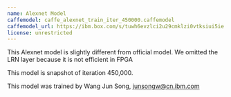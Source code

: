 ```yaml
---
name: Alexnet Model
caffemodel: caffe_alexnet_train_iter_450000.caffemodel
caffemodel_url: https://ibm.box.com/s/tuwh6evzlci2u29cmklzi0vtksiui5ie
license: unrestricted
---
```


This Alexnet model is slightly different from official model. We omitted the LRN layer because it is not efficient in FPGA

This model is snapshot of iteration 450,000.

This model was trained by Wang Jun Song, junsongw@cn.ibm.com

